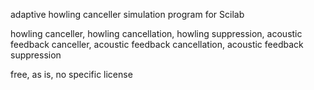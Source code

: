 adaptive howling canceller simulation program for Scilab

howling canceller, howling cancellation, howling suppression, 
acoustic feedback canceller, acoustic feedback cancellation, acoustic feedback suppression

free, as is, no specific license


